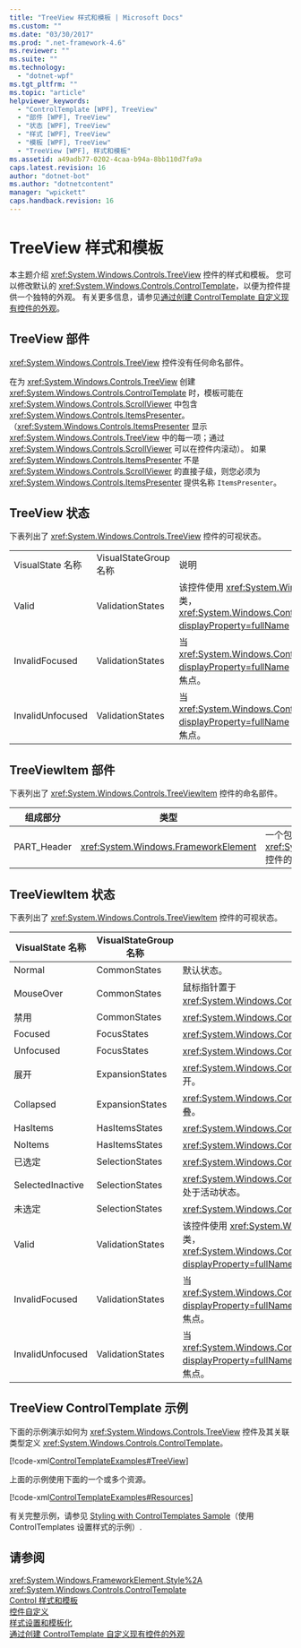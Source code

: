 ```yaml
---
title: "TreeView 样式和模板 | Microsoft Docs"
ms.custom: ""
ms.date: "03/30/2017"
ms.prod: ".net-framework-4.6"
ms.reviewer: ""
ms.suite: ""
ms.technology: 
  - "dotnet-wpf"
ms.tgt_pltfrm: ""
ms.topic: "article"
helpviewer_keywords: 
  - "ControlTemplate [WPF], TreeView"
  - "部件 [WPF], TreeView"
  - "状态 [WPF], TreeView"
  - "样式 [WPF], TreeView"
  - "模板 [WPF], TreeView"
  - "TreeView [WPF], 样式和模板"
ms.assetid: a49adb77-0202-4caa-b94a-8bb110d7fa9a
caps.latest.revision: 16
author: "dotnet-bot"
ms.author: "dotnetcontent"
manager: "wpickett"
caps.handback.revision: 16
---
```

# TreeView 样式和模板
本主题介绍 <xref:System.Windows.Controls.TreeView> 控件的样式和模板。  您可以修改默认的 <xref:System.Windows.Controls.ControlTemplate>，以便为控件提供一个独特的外观。  有关更多信息，请参见[通过创建 ControlTemplate 自定义现有控件的外观](../../../../docs/framework/wpf/controls/customizing-the-appearance-of-an-existing-control.md)。  
  
## TreeView 部件  
 <xref:System.Windows.Controls.TreeView> 控件没有任何命名部件。  
  
 在为 <xref:System.Windows.Controls.TreeView> 创建 <xref:System.Windows.Controls.ControlTemplate> 时，模板可能在 <xref:System.Windows.Controls.ScrollViewer> 中包含 <xref:System.Windows.Controls.ItemsPresenter>。  （<xref:System.Windows.Controls.ItemsPresenter> 显示 <xref:System.Windows.Controls.TreeView> 中的每一项；通过 <xref:System.Windows.Controls.ScrollViewer> 可以在控件内滚动）。  如果 <xref:System.Windows.Controls.ItemsPresenter> 不是 <xref:System.Windows.Controls.ScrollViewer> 的直接子级，则您必须为 <xref:System.Windows.Controls.ItemsPresenter> 提供名称 `ItemsPresenter`。  
  
## TreeView 状态  
 下表列出了 <xref:System.Windows.Controls.TreeView> 控件的可视状态。  
  
||||  
|-|-|-|  
|VisualState 名称|VisualStateGroup 名称|说明|  
|Valid|ValidationStates|该控件使用 <xref:System.Windows.Controls.Validation> 类，<xref:System.Windows.Controls.Validation.HasError%2A?displayProperty=fullName> 附加属性为 `false`。|  
|InvalidFocused|ValidationStates|当 <xref:System.Windows.Controls.Validation.HasError%2A?displayProperty=fullName> 附加属性为 `true` 时，控件具有焦点。|  
|InvalidUnfocused|ValidationStates|当 <xref:System.Windows.Controls.Validation.HasError%2A?displayProperty=fullName> 附加属性为 `true` 时，控件没有焦点。|  
  
## TreeViewItem 部件  
 下表列出了 <xref:System.Windows.Controls.TreeViewItem> 控件的命名部件。  
  
|组成部分|类型|说明|  
|----------|--------|--------|  
|PART\_Header|<xref:System.Windows.FrameworkElement>|一个包含 <xref:System.Windows.Controls.TreeView> 控件的标头内容的可视元素。|  
  
## TreeViewItem 状态  
 下表列出了 <xref:System.Windows.Controls.TreeViewItem> 控件的可视状态。  
  
|VisualState 名称|VisualStateGroup 名称|说明|  
|--------------------|-------------------------|--------|  
|Normal|CommonStates|默认状态。|  
|MouseOver|CommonStates|鼠标指针置于 <xref:System.Windows.Controls.TreeViewItem> 上。|  
|禁用|CommonStates|<xref:System.Windows.Controls.TreeViewItem> 已禁用。|  
|Focused|FocusStates|<xref:System.Windows.Controls.TreeViewItem> 具有焦点。|  
|Unfocused|FocusStates|<xref:System.Windows.Controls.TreeViewItem> 没有焦点。|  
|展开|ExpansionStates|<xref:System.Windows.Controls.TreeViewItem> 控件已展开。|  
|Collapsed|ExpansionStates|<xref:System.Windows.Controls.TreeViewItem> 控件已折叠。|  
|HasItems|HasItemsStates|<xref:System.Windows.Controls.TreeViewItem> 具有项。|  
|NoItems|HasItemsStates|<xref:System.Windows.Controls.TreeViewItem> 没有项。|  
|已选定|SelectionStates|<xref:System.Windows.Controls.TreeViewItem> 已选定。|  
|SelectedInactive|SelectionStates|<xref:System.Windows.Controls.TreeViewItem> 已选定但不处于活动状态。|  
|未选定|SelectionStates|<xref:System.Windows.Controls.TreeViewItem> 未选定。|  
|Valid|ValidationStates|该控件使用 <xref:System.Windows.Controls.Validation> 类，<xref:System.Windows.Controls.Validation.HasError%2A?displayProperty=fullName> 附加属性为 `false`。|  
|InvalidFocused|ValidationStates|当 <xref:System.Windows.Controls.Validation.HasError%2A?displayProperty=fullName> 附加属性为 `true` 时，控件具有焦点。|  
|InvalidUnfocused|ValidationStates|当 <xref:System.Windows.Controls.Validation.HasError%2A?displayProperty=fullName> 附加属性为 `true` 时，控件没有焦点。|  
  
## TreeView ControlTemplate 示例  
 下面的示例演示如何为 <xref:System.Windows.Controls.TreeView> 控件及其关联类型定义 <xref:System.Windows.Controls.ControlTemplate>。  
  
 [!code-xml[ControlTemplateExamples#TreeView](../../../../samples/snippets/csharp/VS_Snippets_Wpf/ControlTemplateExamples/CS/resources/treeview.xaml#treeview)]  
  
 上面的示例使用下面的一个或多个资源。  
  
 [!code-xml[ControlTemplateExamples#Resources](../../../../samples/snippets/csharp/VS_Snippets_Wpf/ControlTemplateExamples/CS/resources/shared.xaml#resources)]  
  
 有关完整示例，请参见         [Styling with ControlTemplates Sample](http://go.microsoft.com/fwlink/?LinkID=160041)（使用 ControlTemplates 设置样式的示例）.  
  
## 请参阅  
 <xref:System.Windows.FrameworkElement.Style%2A>   
 <xref:System.Windows.Controls.ControlTemplate>   
 [Control 样式和模板](../../../../docs/framework/wpf/controls/control-styles-and-templates.md)   
 [控件自定义](../../../../docs/framework/wpf/controls/control-customization.md)   
 [样式设置和模板化](../../../../docs/framework/wpf/controls/styling-and-templating.md)   
 [通过创建 ControlTemplate 自定义现有控件的外观](../../../../docs/framework/wpf/controls/customizing-the-appearance-of-an-existing-control.md)